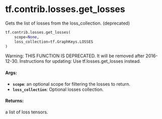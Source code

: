 <div itemscope itemtype="http://developers.google.com/ReferenceObject">
<meta itemprop="name" content="tf.contrib.losses.get_losses" />
<meta itemprop="path" content="Stable" />
</div>

# tf.contrib.losses.get_losses

Gets the list of losses from the loss_collection. (deprecated)

``` python
tf.contrib.losses.get_losses(
    scope=None,
    loss_collection=tf.GraphKeys.LOSSES
)
```

<!-- Placeholder for "Used in" -->

Warning: THIS FUNCTION IS DEPRECATED. It will be removed after 2016-12-30.
Instructions for updating:
Use tf.losses.get_losses instead.

#### Args:


* <b>`scope`</b>: an optional scope for filtering the losses to return.
* <b>`loss_collection`</b>: Optional losses collection.


#### Returns:

a list of loss tensors.
